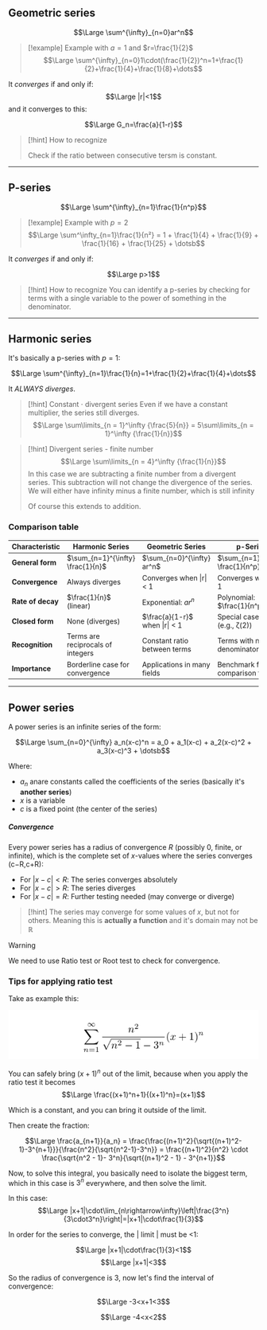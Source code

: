 ## Geometric series

$$\Large \sum^{\infty}_{n=0}ar^n$$

> [!example] Example with $a=1$ and $r=\frac{1}{2}$
> $$\Large \sum^{\infty}_{n=0}1\cdot(\frac{1}{2})^n=1+\frac{1}{2}+\frac{1}{4}+\frac{1}{8}+\dots$$


It *converges* if and only if: $$\Large |r|<1$$
and it converges to this:

$$\Large G_n=\frac{a}{1-r}$$

> [!hint] How to recognize
> 
> Check if the ratio between consecutive tersm is constant.

---

## P-series
$$\Large \sum^{\infty}_{n=1}\frac{1}{n^p}$$

> [!example] Example with $p=2$
> $$\Large \sum^\infty_{n=1}\frac{1}{n²} = 1 + \frac{1}{4} + \frac{1}{9} + \frac{1}{16} + \frac{1}{25} + \dotsb$$


It *converges* if and only if:

$$\Large p>1$$

> [!hint] How to recognize
> You can identify a p-series by checking for terms with a single variable to the power of something in the denominator. 

---

## Harmonic series

It's basically a p-series with $p=1$:

$$\Large \sum^{\infty}_{n=1}\frac{1}{n}=1+\frac{1}{2}+\frac{1}{4}+\dots$$

It *ALWAYS diverges*.

> [!hint] Constant $\cdot$ divergent series
> Even if we have a constant multiplier, the series still diverges.
> $$\Large \sum\limits_{n = 1}^\infty  {\frac{5}{n}}  = 5\sum\limits_{n = 1}^\infty  {\frac{1}{n}}$$

> [!hint] Divergent series - finite number
> $$\Large \sum\limits_{n = 4}^\infty  {\frac{1}{n}}$$
> In this case we are subtracting a finite number from a divergent series. This subtraction will not change the divergence of the series. We will either have infinity minus a finite number, which is still infinity
> 
> Of course this extends to addition.

### Comparison table

| Characteristic    | Harmonic Series                   | Geometric Series               | p-Series                            |
| ----------------- | --------------------------------- | ------------------------------ | ----------------------------------- |
| **General form**  | $\sum_{n=1}^{\infty} \frac{1}{n}$ | $\sum_{n=0}^{\infty} ar^n$     | $\sum_{n=1}^{\infty} \frac{1}{n^p}$ |
| **Convergence**   | Always diverges                   | Converges when \|r\| < 1       | Converges when p > 1                |
| **Rate of decay** | $\frac{1}{n}$ (linear)            | Exponential: $ar^n$            | Polynomial: $\frac{1}{n^p}$         |
| **Closed form**   | None (diverges)                   | $\frac{a}{1-r}$ when \|r\| < 1 | Special cases only (e.g., ζ(2))     |
| **Recognition**   | Terms are reciprocals of integers | Constant ratio between terms   | Terms with n^p in denominator       |
| **Importance**    | Borderline case for convergence   | Applications in many fields    | Benchmark for comparison tests      |

---

## Power series

A power series is an infinite series of the form:

$$\Large \sum_{n=0}^{\infty} a_n(x-c)^n = a_0 + a_1(x-c) + a_2(x-c)^2 + a_3(x-c)^3 + \dotsb$$

Where:
- $a_n$ an​ are constants called the coefficients of the series (basically it's **another series**)
- $x$ is a variable
- $c$ is a fixed point (the center of the series)

##### Convergence

Every power series has a radius of convergence $R$ (possibly 0, finite, or infinite), which is the complete set of $x$-values where the series converges (c−R,c+R):
- For $|x-c| < R$: The series converges absolutely
- For $|x-c| > R$: The series diverges
- For $|x-c| = R$: Further testing needed (may converge or diverge)

> [!hint]
> The series may converge for some values of $x$, but not for others.
> Meaning this is **actually a function** and it's domain may not be $\mathbb{R}$

> [!warning]
> We need to use Ratio test or Root test to check for convergence.

### Tips for applying ratio test

Take as example this:

![](../z_images/Pasted%20image%2020250507102226.png)

You can safely bring $(x+1)^n$ out of the limit, because when you apply the ratio test it becomes 
$$\Large \frac{(x+1)^n+1}{(x+1)^n}=(x+1)$$

Which is a constant, and you can bring it outside of the limit.

Then create the fraction:

$$\Large \frac{a_{n+1}}{a_n} = \frac{\frac{(n+1)^2}{\sqrt{(n+1)^2-1}-3^{n+1}}}{\frac{n^2}{\sqrt{n^2-1}-3^n}} = \frac{(n+1)^2}{n^2} \cdot \frac{\sqrt{n^2 - 1}- 3^n}{\sqrt{(n+1)^2 - 1} - 3^{n+1}}$$

Now, to solve this integral, you basically need to isolate the biggest term, which in this case is $3^n$ everywhere, and then solve the limit.

In this case:
$$\Large |x+1|\cdot\lim_{n\rightarrow\infty}\left|\frac{3^n}{3\cdot3^n}\right|=|x+1|\cdot\frac{1}{3}$$

In order for the series to converge, the | limit | must be <1:

$$\Large |x+1|\cdot\frac{1}{3}<1$$
$$\Large |x+1|<3$$

So the radius of convergence is 3, now let's find the interval of convergence:

$$\Large -3<x+1<3$$

$$\Large -4<x<2$$

